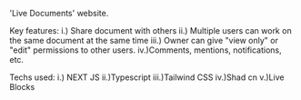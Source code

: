 'Live Documents' website.

Key features:
i.) Share document with others
ii.) Multiple users can work on the same document at the same time
iii.) Owner can give "view only" or "edit" permissions to other users.
iv.)Comments, mentions, notifications, etc.

Techs used:
i.) NEXT JS
ii.)Typescript
iii.)Tailwind CSS
iv.)Shad cn
v.)Live Blocks
